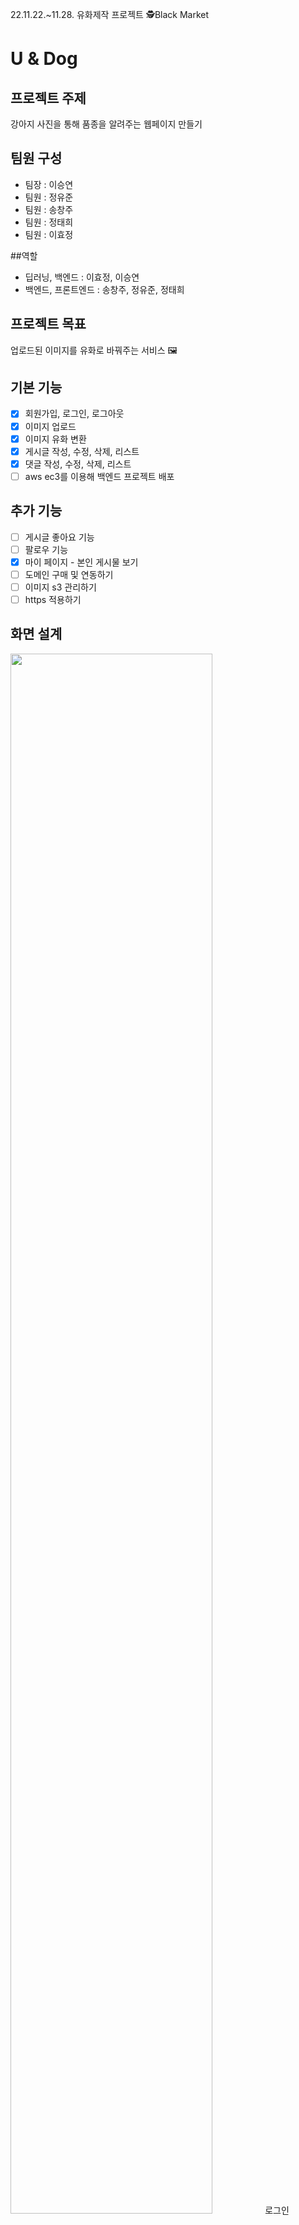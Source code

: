 22.11.22.~11.28. 유화제작 프로젝트 🕵️Black Market

# U & Dog

## 프로젝트 주제
강아지 사진을 통해 품종을  알려주는 웹페이지 만들기

## 팀원 구성
* 팀장 : 이승연
* 팀원 : 정유준
* 팀원 : 송창주
* 팀원 : 정태희
* 팀원 : 이효정

##역할
- 딥러닝, 백엔드 : 이효정, 이승연
- 백엔드, 프론트엔드 : 송창주, 정유준, 정태희

## 프로젝트 목표
업로드된 이미지를 유화로 바꿔주는 서비스 🖼

## 기본 기능
-[x] 회원가입, 로그인, 로그아웃
-[x] 이미지 업로드
-[x] 이미지 유화 변환
-[x] 게시글 작성, 수정, 삭제, 리스트
-[x] 댓글 작성, 수정, 삭제, 리스트
-[ ] aws ec3를 이용해 백엔드 프로젝트 배포

## 추가 기능
-[ ] 게시글 좋아요 기능
-[ ] 팔로우 기능
-[x] 마이 페이지 - 본인 게시물 보기
-[ ] 도메인 구매 및 연동하기
-[ ] 이미지 s3 관리하기
-[ ] https 적용하기
 
## 화면 설계
<img src="https://www.notion.so/5-b81d9392bc9c4b6ead5a54adfe44e7c1#02b4c5ac3404453d879a322e0c62ff83" width="80%">
로그인
<img src="https://www.notion.so/5-b81d9392bc9c4b6ead5a54adfe44e7c1#4fd9fc4580de452fae229d3a3f3aebd0" width="80%">
회원가입   
<img src="https://user-images.githubusercontent.com/42130343/196895961-650827a3-f7cd-4d29-91e3-ab8a8fef75c1.png" width="80%">
메인화면
<img src="https://user-images.githubusercontent.com/42130343/196895984-3baf57c4-fdcb-4cc2-9108-5002e70c1e86.png" width="80%">
강아지판별 

## DB 설계
<img src="https://user-images.githubusercontent.com/42130343/196904661-324299a2-5abc-4613-b9da-dd0ae9220f45.PNG" width="80%">

## API 설계
<img src="https://user-images.githubusercontent.com/42130343/196929662-35c3743d-2ce7-4e0c-a909-b123a783c58b.PNG" width="80%">

## 시연 영상
<https://www.youtube.com/watch?v=UzneqBcOHOY>

## 느낀점
* 정태희  
*이번 프로젝트는 너무 어려웠다. 머신러닝 원격 강의를 보고 하나도 이해를 못한 상황에서 이상호 튜터님이 특강 해주신 yolov5를 더 알아보려고 해도 너무 어려웠었다. 그러던 중 그나마 유튜브로 Teachable Machine를 활용하는 방법을 알게 되어서 이번 프로젝트를 할 수 있게 되었다.. 정말 너무 어렵다 머신러닝은 모델을 vscode로 연동시키는 법을 도저히 모르겠다. 정신 부여잡느라 힘들었다. django 백엔드가 그나마 쉽고 재미있다는 것을 느꼈다.*
* 정유준  
*머신러닝 과정을 진행하면서 느낀 점은 세상에는 너무 많은 버그와 오류가 존재한다는 점 이였다. 다른 사람들이 다 만들어 놓은 모델을 가져다 쓰는 것조차 어려워하는 나를 보며 좌절감을 많이 느꼈고, 그래도 많은 시도와 실패들이 경험이 되어서 추후에 비슷한 문제가 발생했을 때, 도움이 될 거라고 생각한다. 머신러닝보다는 백엔드와 프론트엔드 부분이 더 재미있긴 하지만, 약 3일 이라는 시간 동안 팀원들과 함께 머리를 싸메고 여러가지 방법을 찾고 시도해보면서 협업다운 협업을 해본 것 같다 뿌듯했다.* 
* 송창주  
*모든 조원들이 yolo, keras 등을 활용해 머신러닝과 django과 연동하는 법을 몰라 다들 어려움을 많이 겪었다. 계속 진행되는 프로젝트에 추가되는 코드들에 대한 이해가 안되니 소통에 참여할 수 없었는데 팀원들은 이해도가 부족해도 문제를 해결하려고 꾸준히 노력해서 결과를 만들어내는 의지가 대단하다고 느꼈다. 구글링을 해봐도 포스트에 적힌 내용이 이해가 되지 않는 경우가 많은데 하나하나 여유를 가지고 파고드는 모습이 필요할 거 같다. 현재 장고 실력이 걸음마 수준이라고 생각드는데 다음 장고 클론코딩전까지 복습하여 다음 프로젝트때 제 역할을 해내고 싶다. 또 여전히 머신러닝에 대해 이해가 부족한데 딥러닝 프로젝트때는 어떤 점이 더 심화될까하는 생각이 들었다.*
* 이승연  
*이번 프로젝트 정말 다사다난했다. 원래 목표로 했던 기능이 잘 되지 않아 직접 모델링을 했다가 좌절하고(acc이 너무 안 좋아 포기했다.. 지금 보면 epoch이 부족한 거였을 지도...), 다른 사람이 모델링 한 것을 가져다 vscode에서 적용하지 못해 다시 한번 더 좌절하고(tensorflow 버전... 그리고 pytorch에 모델이 올라와있지 않아서...), 난이도를 조절하기 위해 목표를 바꾸면서 또 좌절했다.(다행이 이 부분은 완성을 해 자신감이 조금 붙었다..) 그러다 한 팀원분이 원래 목표로 하셨던 기능을 완료하셔서 이번 프로젝트를 완성할 수 있었다. 하지만 일단 내가 직접 머신러닝 모델을 가져와 사용하지 못했다는 아쉬움이 많이 남아 향후 머신러닝 모델링과 모델 적용을 공부하기로 했다.*
